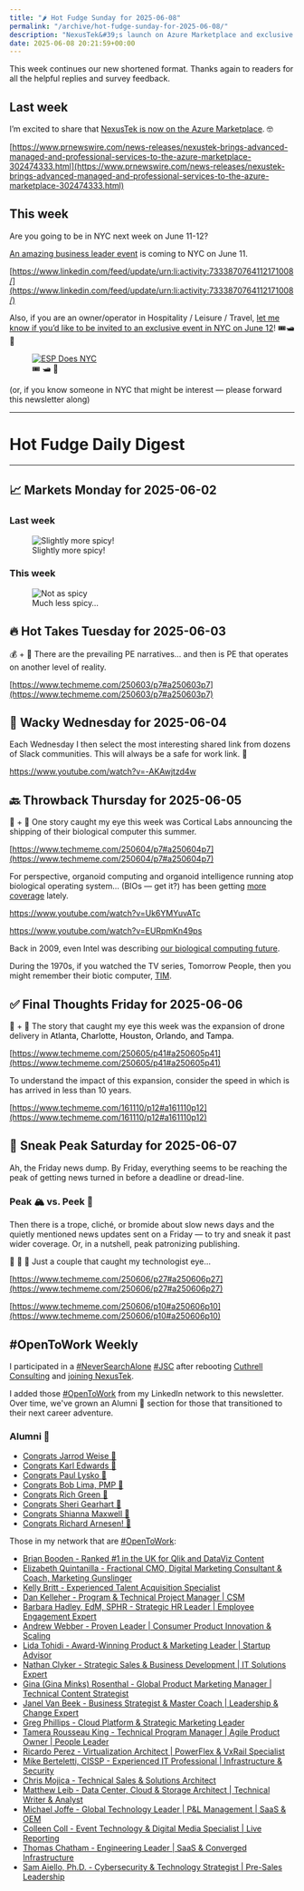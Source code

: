 ```yaml
---
title: "🌶️ Hot Fudge Sunday for 2025-06-08"
permalink: "/archive/hot-fudge-sunday-for-2025-06-08/"
description: "NexusTek&#39;s launch on Azure Marketplace and exclusive NYC events highlight this week&#39;s updates!"
date: 2025-06-08 20:21:59+00:00
---
```


<!-- buttondown-editor-mode: plaintext -->This week continues our new shortened format. Thanks again to readers for all the helpful replies and survey feedback.

## Last week

I’m excited to share that [NexusTek is now on the Azure Marketplace](https://azuremarketplace.microsoft.com/en-us/marketplace/consulting-services?search=NexusTek&page=1). 🤓

[https://www.prnewswire.com/news-releases/nexustek-brings-advanced-managed-and-professional-services-to-the-azure-marketplace-302474333.html](https://www.prnewswire.com/news-releases/nexustek-brings-advanced-managed-and-professional-services-to-the-azure-marketplace-302474333.html)

## This week

Are you going to be in NYC next week on June 11-12?

[An amazing business leader event](https://www.linkedin.com/feed/update/urn:li:activity:7333870764112171008/) is coming to NYC on June 11.

[https://www.linkedin.com/feed/update/urn:li:activity:7333870764112171008/](https://www.linkedin.com/feed/update/urn:li:activity:7333870764112171008/)

Also, if you are an owner/operator in Hospitality / Leisure / Travel, [let me know if you’d like to be invited to <span style="color: rgba(0, 0, 0, 0.9)"> an exclusive event in NYC on June 12</span>](https://meetings.hubspot.com/gil-rosario/bde-rr-scheduler)<span style="color: rgba(0, 0, 0, 0.9)">! 🎟️🛥️🌃</span>

<figure><a href="https://meetings.hubspot.com/gil-rosario/bde-rr-scheduler" target="_blank" rel="noopener noreferrer"><img src="https://assets.buttondown.email/images/525e8249-5cab-4522-a98e-15214dbb85f7.png?w=960&amp;fit=max" alt="ESP Does NYC" draggable="false"></a><figcaption><span style="color: rgba(0, 0, 0, 0.9)">🎟️ 🛥️ 🌃</span></figcaption></figure>

(or, if you know someone in NYC that might be interest — please forward this newsletter along)

---

# Hot Fudge Daily Digest

---

## 📈 Markets Monday for 2025-06-02

### Last week

<figure><img src="https://assets.buttondown.email/images/fd38e4b7-494f-40aa-82d0-cf49e4f9e72f.png?w=960&amp;fit=max" alt="Slightly more spicy!" draggable="false"><figcaption>Slightly more spicy!</figcaption></figure>

### This week

<figure><img src="https://assets.buttondown.email/images/dd8121a7-767e-4cbf-ba3d-600ce9468730.png?w=960&amp;fit=max" alt="Not as spicy" draggable="false"><figcaption>Much less spicy…</figcaption></figure>
 

## 🔥 Hot Takes Tuesday for 2025-06-03

💰 + 🤯 There are the prevailing PE narratives… and then is PE that operates on another level of reality.

[https://www.techmeme.com/250603/p7#a250603p7](https://www.techmeme.com/250603/p7#a250603p7)

 

## 🤪 Wacky Wednesday for 2025-06-04

Each Wednesday I then select the most interesting shared link from dozens of Slack communities. This will always be a safe for work link. 🙈

https://www.youtube.com/watch?v=-AKAwjtzd4w

## 🔙 Throwback Thursday for 2025-06-05

🤖 + 🧫 One story caught my eye this week was Cortical Labs announcing the shipping of their biological computer this summer.

[https://www.techmeme.com/250604/p7#a250604p7](https://www.techmeme.com/250604/p7#a250604p7)

For perspective, organoid computing and organoid intelligence running atop biological operating system… (BIOs — get it?) has been getting [more coverage](https://newatlas.com/computers/finalspark-bio-computers-brain-organoids/) lately.

https://www.youtube.com/watch?v=Uk6YMYuvATc

https://www.youtube.com/watch?v=EURpmKn49ps

Back in 2009, even Intel was describing [our biological computing future](https://www.techmeme.com/090209/p70#a090209p70).

During the 1970s, if you watched the TV series, Tomorrow People, then you might remember their biotic computer, [TIM](https://en.wikipedia.org/wiki/The_Tomorrow_People#Cast).

 

## ✅ Final Thoughts Friday for 2025-06-06

🤖 + 🚁 The story that caught my eye this week was the expansion of drone delivery in <span style="color: rgb(0, 0, 0)">Atlanta, Charlotte, Houston, Orlando, and Tampa.</span>

[https://www.techmeme.com/250605/p41#a250605p41](https://www.techmeme.com/250605/p41#a250605p41)

To understand the impact of this expansion, consider the speed in which is has arrived in less than 10 years.

[https://www.techmeme.com/161110/p12#a161110p12](https://www.techmeme.com/161110/p12#a161110p12)

## 🔮 Sneak Peak Saturday for 2025-06-07

Ah, the Friday news dump. By Friday, everything seems to be reaching the peak of getting news turned in before a deadline or dread-line.

### Peak 🏔️ vs. Peek 👀

Then there is a trope, cliché, or bromide about slow news days and the quietly mentioned news updates sent on a Friday — to try and sneak it past wider coverage. Or, in a nutshell, peak patronizing publishing.

🤔 🤨 🧐 Just a couple that caught my technologist eye…

[https://www.techmeme.com/250606/p27#a250606p27](https://www.techmeme.com/250606/p27#a250606p27)

[https://www.techmeme.com/250606/p10#a250606p10](https://www.techmeme.com/250606/p10#a250606p10)

<h2 data-pm-slice="1 3 []">#OpenToWork Weekly</h2>

I participated in a [#NeverSearchAlone](https://www.youtube.com/watch?v=OH3nzRdwYPA) [#JSC](https://www.phyl.org/jsc) after rebooting [Cuthrell Consulting](https://cuthrell.consulting) and [joining NexusTek](https://cuthrell.consulting/blog/jay-cuthrell-joins-nexustek/).

I added those [#OpenToWork](https://www.linkedin.com/search/results/content/?keywords=%23OpenToWork&origin=FACETED_SEARCH&postedBy=%5B%22first%22%5D&sid=TbC&sortBy=%22date_posted%22) from my LinkedIn network to this newsletter. Over time, we've grown an Alumni 🎉 section for those that transitioned to their next career adventure.

### Alumni 🎉

- [Congrats Jarrod Weise 🎉](https://www.linkedin.com/posts/jarrodweise_thechargeahead-electricvehicles-innovation-activity-7325543362621509632-t5Oy?utm_source=share&utm_medium=member_desktop&rcm=ACoAACk1T7oBu6QkP2p3bHgknv3R55ktER0dzqc)
- [Congrats Karl Edwards 🎉](https://www.linkedin.com/posts/edwardskarl_im-happy-to-share-that-im-starting-a-new-activity-7323502970120138752-SLA-?utm_source=share&utm_medium=member_desktop&rcm=ACoAACk1T7oBu6QkP2p3bHgknv3R55ktER0dzqc)
- [Congrats Paul Lysko 🎉](https://www.linkedin.com/posts/paullysko_hellyeah-activity-7315070360708603905-ZDc_?utm_source=share&utm_medium=member_desktop&rcm=ACoAACk1T7oBu6QkP2p3bHgknv3R55ktER0dzqc)
- [Congrats Bob Lima, PMP 🎉](https://www.linkedin.com/posts/limarobert_im-happy-to-share-that-im-starting-a-new-activity-7315167863147769856-Tsk-?utm_source=share&utm_medium=member_desktop&rcm=ACoAACk1T7oBu6QkP2p3bHgknv3R55ktER0dzqc)
- [Congrats Rich Green 🎉](https://www.linkedin.com/posts/rich-green-5304804_im-happy-to-share-that-im-starting-a-new-activity-7312272227184324608-HmZN?utm_source=share&utm_medium=member_desktop&rcm=ACoAACk1T7oBu6QkP2p3bHgknv3R55ktER0dzqc)
- [Congrats Sheri Gearhart 🎉](https://www.linkedin.com/posts/sheri-gearhart_im-happy-to-share-that-im-starting-a-new-activity-7314986352909983745-VKzo?utm_source=share&utm_medium=member_desktop&rcm=ACoAACk1T7oBu6QkP2p3bHgknv3R55ktER0dzqc)
- [Congrats Shianna Maxwell 🎉](https://www.linkedin.com/posts/shiannamaxwell_im-happy-to-share-that-im-starting-a-new-activity-7302404919678902272-FHRz?utm_source=share&utm_medium=member_desktop&rcm=ACoAACk1T7oBu6QkP2p3bHgknv3R55ktER0dzqc)
- [Congrats Richard Arnesen! 🎉](https://www.linkedin.com/posts/richard-arnesen_im-happy-to-share-that-im-starting-a-new-activity-7290099022084616192-QjYm?utm_source=share&utm_medium=member_desktop)

Those in my network that are [#OpenToWork](https://www.linkedin.com/search/results/content/?keywords=%23OpenToWork&origin=FACETED_SEARCH&postedBy=%5B%22first%22%5D&sid=TbC&sortBy=%22date_posted%22):

- [Brian Booden - Ranked #1 in the UK for Qlik and DataViz Content](https://www.linkedin.com/in/qlikluminary/)
- [Elizabeth Quintanilla - Fractional CMO, Digital Marketing Consultant & Coach, Marketing Gunslinger](https://www.linkedin.com/in/elizabethquintanilla/)
- [Kelly Britt - Experienced Talent Acquisition Specialist](https://www.linkedin.com/in/kelly-britt/)
- [Dan Kelleher - Program & Technical Project Manager | CSM](https://www.linkedin.com/in/kelleherdan/)
- [Barbara Hadley, EdM, SPHR - Strategic HR Leader | Employee Engagement Expert](https://www.linkedin.com/in/barbarahadleyhrleader/)
- [Andrew Webber - Proven Leader | Consumer Product Innovation & Scaling](https://www.linkedin.com/in/andrewwebber/)
- [Lida Tohidi - Award-Winning Product & Marketing Leader | Startup Advisor](https://www.linkedin.com/in/lidatohidi/)
- [Nathan Clyker - Strategic Sales & Business Development | IT Solutions Expert](https://www.linkedin.com/in/nathan-clyker/)
- [Gina (Gina Minks) Rosenthal - Global Product Marketing Manager | Technical Content Strategist](https://www.linkedin.com/in/gminks/)
- [Janel Van Beek - Business Strategist & Master Coach | Leadership & Change Expert](https://www.linkedin.com/in/janellanzadbafrancievanwirkus220/)
- [Greg Phillips - Cloud Platform & Strategic Marketing Leader](https://www.linkedin.com/in/gregaphillips/)
- [Tamera Rousseau King - Technical Program Manager | Agile Product Owner | People Leader](https://www.linkedin.com/in/tjrking/)
- [Ricardo Perez - Virtualization Architect | PowerFlex & VxRail Specialist](https://www.linkedin.com/in/ricardo-perez-atx)
- [Mike Berteletti, CISSP - Experienced IT Professional | Infrastructure & Security](https://www.linkedin.com/in/mike-berteletti-cissp/)
- [Chris Mojica - Technical Sales & Solutions Architect](https://www.linkedin.com/in/pcmojica/)
- [Matthew Leib - Data Center, Cloud & Storage Architect | Technical Writer & Analyst](https://www.linkedin.com/in/matthewleib/)
- [Michael Joffe - Global Technology Leader | P&L Management | SaaS & OEM](https://www.linkedin.com/in/joffemichael/)
- [Colleen Coll - Event Technology & Digital Media Specialist | Live Reporting](https://www.linkedin.com/in/colleen-coll-b971505/)
- [Thomas Chatham - Engineering Leader | SaaS & Converged Infrastructure](https://www.linkedin.com/in/thomaschatham/)
- [Sam Aiello, Ph.D. - Cybersecurity & Technology Strategist | Pre-Sales Leadership](https://www.linkedin.com/in/samaiello/)